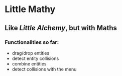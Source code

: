 <h1>Little Mathy</h1>
<h2>Like <i>Little Alchemy</i>, but with <strong>Maths</strong></h2>

<h3>Functionalities so far:</h3>
<ul>
  <li>drag/drop entities</li>
  <li>detect entity collisions</li>
  <li>combine entities</li>
  <li>detect collisions with the menu</li>
</ul>
